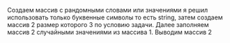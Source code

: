 Создаем массив с рандомными словами или значениями я решил использовать только буквенные символы то есть string, затем создаем массив 2 размер которого 3 по условию задачи.
Далее заполняем массив 2 случайными значениями из массива 1.
Выводим массив 2
